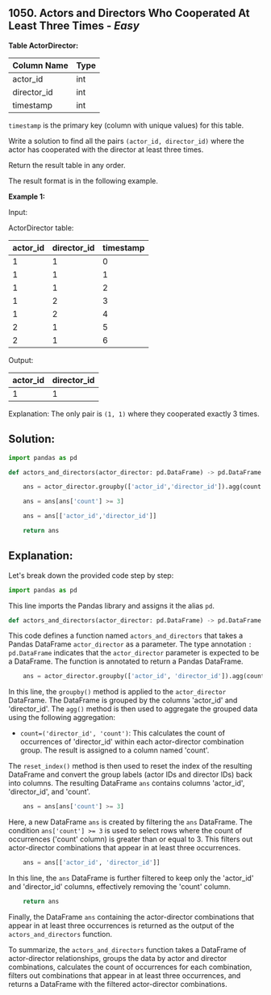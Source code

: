 ## 1050. Actors and Directors Who Cooperated At Least Three Times - *Easy*

**Table ActorDirector:**

| Column Name | Type    |
|-------------|---------|
| actor_id    | int     |
| director_id | int     |
| timestamp   | int     |

`timestamp` is the primary key (column with unique values) for this table.

Write a solution to find all the pairs `(actor_id, director_id)` where the actor has cooperated with the director at least three times.

Return the result table in any order.

The result format is in the following example.

**Example 1:**

Input: 

ActorDirector table:

| actor_id | director_id | timestamp |
|----------|-------------|-----------|
| 1        | 1           | 0         |
| 1        | 1           | 1         |
| 1        | 1           | 2         |
| 1        | 2           | 3         |
| 1        | 2           | 4         |
| 2        | 1           | 5         |
| 2        | 1           | 6         |

Output: 

| actor_id | director_id |
|----------|-------------|
| 1        | 1           |

Explanation: The only pair is `(1, 1)` where they cooperated exactly 3 times.

## **Solution:**

```python
import pandas as pd

def actors_and_directors(actor_director: pd.DataFrame) -> pd.DataFrame:

    ans = actor_director.groupby(['actor_id','director_id']).agg(count = ('director_id', 'count')).reset_index()

    ans = ans[ans['count'] >= 3]

    ans = ans[['actor_id','director_id']]

    return ans
```

## Explanation:

Let's break down the provided code step by step:

```python
import pandas as pd
```
This line imports the Pandas library and assigns it the alias `pd`.

```python
def actors_and_directors(actor_director: pd.DataFrame) -> pd.DataFrame:
```
This code defines a function named `actors_and_directors` that takes a Pandas DataFrame `actor_director` as a parameter. The type annotation `: pd.DataFrame` indicates that the `actor_director` parameter is expected to be a DataFrame. The function is annotated to return a Pandas DataFrame.

```python
    ans = actor_director.groupby(['actor_id', 'director_id']).agg(count=('director_id', 'count')).reset_index()
```
In this line, the `groupby()` method is applied to the `actor_director` DataFrame. The DataFrame is grouped by the columns 'actor_id' and 'director_id'. The `agg()` method is then used to aggregate the grouped data using the following aggregation:

- `count=('director_id', 'count')`: This calculates the count of occurrences of 'director_id' within each actor-director combination group. The result is assigned to a column named 'count'.

The `reset_index()` method is then used to reset the index of the resulting DataFrame and convert the group labels (actor IDs and director IDs) back into columns. The resulting DataFrame `ans` contains columns 'actor_id', 'director_id', and 'count'.

```python
    ans = ans[ans['count'] >= 3]
```
Here, a new DataFrame `ans` is created by filtering the `ans` DataFrame. The condition `ans['count'] >= 3` is used to select rows where the count of occurrences ('count' column) is greater than or equal to 3. This filters out actor-director combinations that appear in at least three occurrences.

```python
    ans = ans[['actor_id', 'director_id']]
```
In this line, the `ans` DataFrame is further filtered to keep only the 'actor_id' and 'director_id' columns, effectively removing the 'count' column.

```python
    return ans
```
Finally, the DataFrame `ans` containing the actor-director combinations that appear in at least three occurrences is returned as the output of the `actors_and_directors` function.

To summarize, the `actors_and_directors` function takes a DataFrame of actor-director relationships, groups the data by actor and director combinations, calculates the count of occurrences for each combination, filters out combinations that appear in at least three occurrences, and returns a DataFrame with the filtered actor-director combinations.